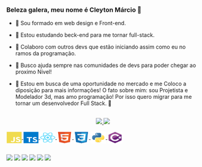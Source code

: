 ### Beleza galera, meu nome é Cleyton Márcio 👋



- 🔭 Sou formado em web design e Front-end.
- 🌱 Estou estudando beck-end para me tornar full-stack.
- 👯 Colaboro com outros devs que estão iniciando assim como eu no ramos da programação.
- 🤔 Busco ajuda sempre nas comunidades de devs para poder chegar ao proximo Nivel! 
- 🚀 Estou em busca de uma oportunidade no mercado e me Coloco a diposição para mais informações!
     O fato sobre mim: sou Projetista e Modelador 3d, mas amo programação! Por isso quero migrar 
     para me tornar um desenvolvedor Full Stack. 💪
      
   ##
   
<div align="center">
  <a href="https://github.com/cleytonmsouza">
  <img height="180em" src="https://github-readme-stats.vercel.app/api?username=cleytonmsouza&show_icons=true&theme=dracula&include_all_commits=true&count_private=true"/>
  <img height="180em" src="https://github-readme-stats.vercel.app/api/top-langs/?username=cleytonmsouza&layout=compact&langs_count=7&theme=dracula"/>
</div>
  <div style="display: inline_block"><br>
  <img align="center" alt="cleytonmsouza-Js" height="30" width="40" src="https://raw.githubusercontent.com/devicons/devicon/master/icons/javascript/javascript-plain.svg">
  <img align="center" alt="cleytonmsouza-Ts" height="30" width="40" src="https://raw.githubusercontent.com/devicons/devicon/master/icons/typescript/typescript-plain.svg">
  <img align="center" alt="cleytonmsouza-React" height="30" width="40" src="https://raw.githubusercontent.com/devicons/devicon/master/icons/react/react-original.svg">
  <img align="center" alt="cleytonmsouza-HTML" height="30" width="40" src="https://raw.githubusercontent.com/devicons/devicon/master/icons/html5/html5-original.svg">
  <img align="center" alt="cleytonmsouza-CSS" height="30" width="40" src="https://raw.githubusercontent.com/devicons/devicon/master/icons/css3/css3-original.svg">
  <img align="center" alt="cleytonmsouza-Python" height="30" width="40" src="https://raw.githubusercontent.com/devicons/devicon/master/icons/python/python-original.svg">
  <img align="center" alt="cleytonmsouza-Csharp" height="30" width="40" src="https://raw.githubusercontent.com/devicons/devicon/master/icons/csharp/csharp-original.svg">
  
</div>
  
  ##
  
  <div>
     <a href="https://www.youtube.com/channel/UC2U1gDC0xw6lgrwB3-Mqgdg" target="_blank"><img src="https://img.shields.io/badge/YouTube-FF0000?style=for-the-badge&logo=youtube&logoColor=white" target="_blank"></a>
  <a href="https://www.instagram.com/cleytonmsouza/" target="_blank"><img src="https://img.shields.io/badge/-Instagram-%23E4405F?style=for-the-badge&logo=instagram&logoColor=white" target="_blank"></a>
 	<a href="https://www.twitch.tv/cleytonmsouza" target="_blank"><img src="https://img.shields.io/badge/Twitch-9146FF?style=for-the-badge&logo=twitch&logoColor=white" target="_blank"></a>
 <a href="https://discord.gg/COXINHA3D#8549" target="_blank"><img src="https://img.shields.io/badge/Discord-7289DA?style=for-the-badge&logo=discord&logoColor=white" target="_blank"></a> 
  <a href = "mailto:cleytonmsouza@gmail.com"><img src="https://img.shields.io/badge/-Gmail-%23333?style=for-the-badge&logo=gmail&logoColor=white" target="_blank"></a>
  <a href="https://www.linkedin.com/in/cleyton-marcio-souza-8a9834176/" target="_blank"><img src="https://img.shields.io/badge/-LinkedIn-%230077B5?style=for-the-badge&logo=linkedin&logoColor=white" target="_blank"></a> 
 
  
    
  </div>
   

